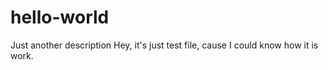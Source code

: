 # hello-world
Just another description
Hey, it's just test file, cause I could know how it is work.
